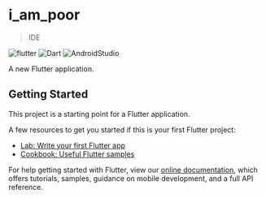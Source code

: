 # i_am_poor

> IDE

![flutter](https://img.shields.io/badge/Flutter-1.12.13+hotfix.5-blue)
![Dart](https://img.shields.io/badge/Dart-2.7.0-orange)
![AndroidStudio](https://img.shields.io/badge/AndroidStudio-3.5.3-green)

A new Flutter application.

## Getting Started

This project is a starting point for a Flutter application.

A few resources to get you started if this is your first Flutter project:

- [Lab: Write your first Flutter app](https://flutter.dev/docs/get-started/codelab)
- [Cookbook: Useful Flutter samples](https://flutter.dev/docs/cookbook)

For help getting started with Flutter, view our
[online documentation](https://flutter.dev/docs), which offers tutorials,
samples, guidance on mobile development, and a full API reference.
